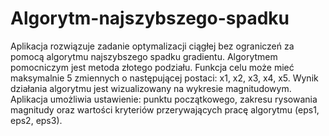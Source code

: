 # Algorytm-najszybszego-spadku

Aplikacja rozwiązuje zadanie optymalizacji ciągłej bez ograniczeń za pomocą algorytmu najszybszego spadku gradientu. Algorytmem pomocniczym jest metoda złotego podziału. Funkcja celu może mieć maksymalnie 5 zmiennych o następującej postaci: x1, x2, x3, x4, x5. Wynik działania algorytmu jest wizualizowany na wykresie magnitudowym. Aplikacja umożliwia ustawienie: punktu początkowego, zakresu rysowania magnitudy oraz wartości kryteriów przerywających pracę algorytmu (eps1, eps2, eps3).
